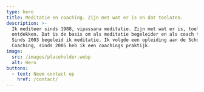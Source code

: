 ```yaml
---
type: hero
title: Meditatie en coaching. Zijn met wat er is en dat toelaten.
description: >-
  Ik mediteer sinds 1988, vipassana meditatie. Zijn met wat er is, toelaten,
  ontdekken. Dat is de basis om als meditatie begeleider en als coach te werken.
  Sinds 2003 begeleid ik meditatie. Ik volgde een opleiding aan de School voor
  Coaching, sinds 2005 heb ik een coachings praktijk.
image:
  src: /images/placeholder.webp
  alt: Hero
buttons:
  - text: Neem contact op
    href: /contact/
---
```

